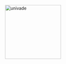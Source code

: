 
<img width="184" height="178" alt="univade" src="https://github.com/user-attachments/assets/8de81e68-5c96-4b12-94d5-61b6593b91d4" />
